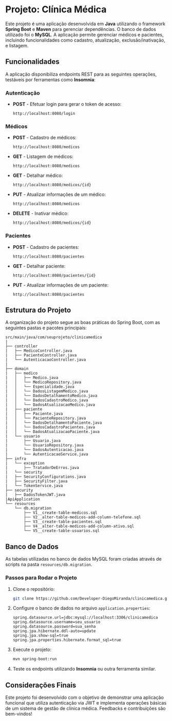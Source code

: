 # Projeto: Clínica Médica

Este projeto é uma aplicação desenvolvida em **Java** utilizando o framework **Spring Boot** e **Maven** para gerenciar dependências. O banco de dados utilizado foi o **MySQL**. A aplicação permite gerenciar médicos e pacientes, incluindo funcionalidades como cadastro, atualização, exclusão/inativação, e listagem.

## Funcionalidades

A aplicação disponibiliza endpoints REST para as seguintes operações, testáveis por ferramentas como **Insomnia**:

### Autenticação
- **POST** - Efetuar login para gerar o token de acesso:
  ```
  http://localhost:8080/login
  ```

### Médicos
- **POST** - Cadastro de médicos:
  ```
  http://localhost:8080/medicos
  ```
- **GET** - Listagem de médicos:
  ```
  http://localhost:8080/medicos
  ```
- **GET** - Detalhar médico:
  ```
  http://localhost:8080/medicos/{id}
  ```
- **PUT** - Atualizar informações de um médico:
  ```
  http://localhost:8080/medicos
  ```
- **DELETE** - Inativar médico:
  ```
  http://localhost:8080/medicos/{id}
  ```

### Pacientes
- **POST** - Cadastro de pacientes:
  ```
  http://localhost:8080/pacientes
  ```
- **GET** - Detalhar paciente:
  ```
  http://localhost:8080/pacientes/{id}
  ```
- **PUT** - Atualizar informações de um paciente:
  ```
  http://localhost:8080/pacientes
  ```

## Estrutura do Projeto

A organização do projeto segue as boas práticas do Spring Boot, com as seguintes pastas e pacotes principais:

```
src/main/java/com/seuprojeto/clinicamedica
|
├── controller
|   ├── MedicoController.java
|   ├── PacienteController.java
|   └── AutenticacaoController.java
|
├── domain
|   ├── medico
|   │   ├── Medico.java
|   │   └── MedicoRepository.java
|   │   └── Especialidade.java
|   │   └── DadosListagemMedico.java
|   │   └── DadosDetalhamentoMedico.java
|   │   └── DadosCadastroMedico.java
|   │   └── DadosAtualizacaoMedico.java
|   ├── paciente
|   │   ├── Paciente.java
|   │   └── PacienteRepository.java
|   │   └── DadosDetalhamentoPaciente.java
|   │   └── DadosCadastroPacientes.java
|   │   └── DadosAtualizacaoPaciente.java
|   └── usuario
|       ├── Usuario.java
|       └── UsuarioRepository.java
|       └── DadosAutenticacao.java
|       └── AutenticacaoService.java
├── infra
|   └── exception
|       ├── TratadorDeErros.java
|   └── security
|   ├── SecurityConfigurations.java
|   ├── SecurityFilter.java
|   └── TokenService.java
├── security
|   ├── DadosTokenJWT.java
|ApiApplication
└── resources
    └── db.migration
        ├── V1__create-table-medicos.sql
        ├── V2__alter-table-medicos-add-column-telefone.sql
        ├── V3__create-table-pacientes.sql
        ├── V4__alter-table-medicos-add-column-ativo.sql
        └── V5__create-table-usuarios.sql
```

## Banco de Dados

As tabelas utilizadas no banco de dados MySQL foram criadas através de scripts na pasta `resources/db.migration`.




### Passos para Rodar o Projeto
1. Clone o repositório:
   ```bash
   git clone https://github.com/Developer-DiegoMiranda/clinicamedica.git
   ```
2. Configure o banco de dados no arquivo `application.properties`:
   ```properties
   spring.datasource.url=jdbc:mysql://localhost:3306/clinicamedica
   spring.datasource.username=seu_usuario
   spring.datasource.password=sua_senha
   spring.jpa.hibernate.ddl-auto=update
   spring.jpa.show-sql=true
   spring.jpa.properties.hibernate.format_sql=true
   ```
3. Execute o projeto:
   ```bash
   mvn spring-boot:run
   ```
4. Teste os endpoints utilizando **Insomnia** ou outra ferramenta similar.

## Considerações Finais

Este projeto foi desenvolvido com o objetivo de demonstrar uma aplicação funcional que utiliza autenticação via JWT e implementa operações básicas de um sistema de gestão de clínica médica. Feedbacks e contribuições são bem-vindos!
